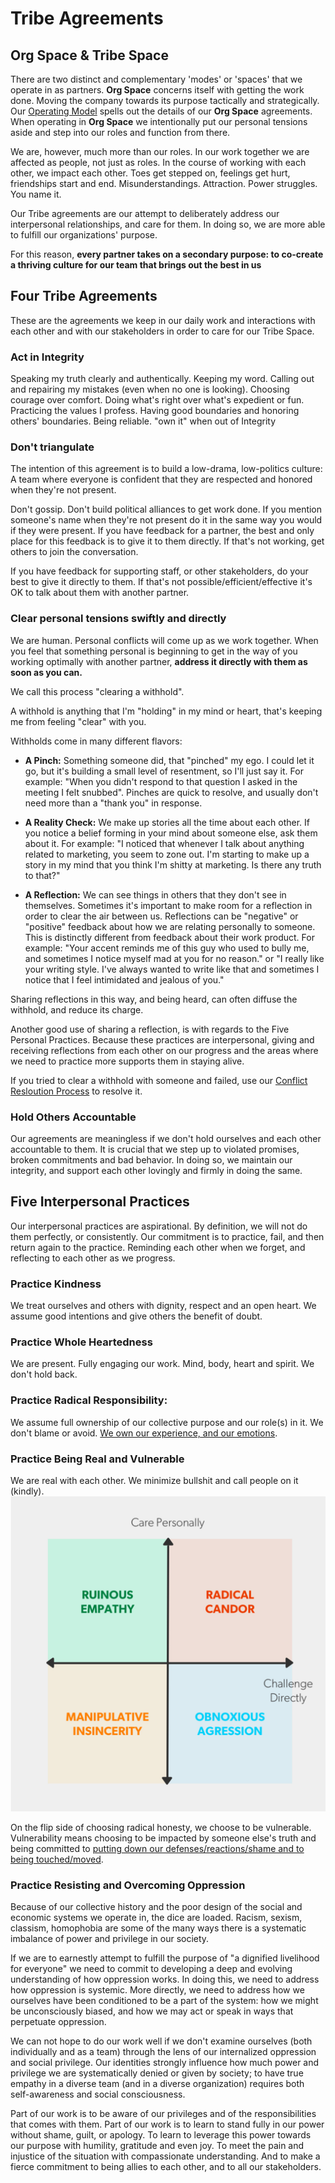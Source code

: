 # Tribe Agreements

## Org Space & Tribe Space

There are two distinct and complementary 'modes' or 'spaces' that we operate in as partners. **Org Space** concerns itself with getting the work done. Moving the company towards its purpose tactically and strategically. Our [Operating Model](Operating-Model) spells out the details of our **Org Space** agreements. When operating in **Org Space** we intentionally put our personal tensions aside and step into our roles and function from there.

We are, however, much more than our roles. In our work together we are affected as people, not just as roles. In the course of working with each other, we impact each other. Toes get stepped on, feelings get hurt, friendships start and end. Misunderstandings. Attraction. Power struggles. You name it.

Our Tribe agreements are our attempt to deliberately address our interpersonal relationships, and care for them. In doing so, we are more able to fulfill our organizations' purpose.

For this reason, **every partner takes on a secondary purpose: to co-create a thriving culture for our team that brings out the best in us**

## Four Tribe Agreements

These are the agreements we keep in our daily work and interactions with each other and with our stakeholders in order to care for our Tribe Space.

### Act in Integrity

Speaking my truth clearly and authentically. Keeping my word. Calling out and repairing my mistakes (even when no one is looking). Choosing courage over comfort. Doing what's right over what's expedient or fun. Practicing the values I profess. Having good boundaries and honoring others' boundaries. Being reliable.
"own it" when out of Integrity

### Don't triangulate

The intention of this agreement is to build a low-drama, low-politics culture: A team where everyone is confident that they are respected and honored when they're not present.

Don't gossip. Don't build political alliances to get work done. If you mention someone's name when they're not present do it in the same way you would if they were present. If you have feedback for a partner, the best and only place for this feedback is to give it to them directly. If that's not working, get others to join the conversation.

If you have feedback for supporting staff, or other stakeholders, do your best to give it directly to them. If that's not possible/efficient/effective it's OK to talk about them with another partner.

### Clear personal tensions swiftly and directly

We are human. Personal conflicts will come up as we work together. When you feel that something personal is beginning to get in the way of you working optimally with another partner, **address it directly with them as soon as you can.**

We call this process "clearing a withhold".

A withhold is anything that I'm "holding" in my mind or heart, that's keeping me from feeling "clear" with you.

Withholds come in many different flavors:

* **A Pinch:** Something someone did, that "pinched" my ego. I could let it go, but it's building a small level of resentment, so I'll just say it. For example: "When you didn't respond to that question I asked in the meeting I felt snubbed". Pinches are quick to resolve, and usually don't need more than a "thank you" in response.

* **A Reality Check:** We make up stories all the time about each other. If you notice a belief forming in your mind about someone else, ask them about it. For example: "I noticed that whenever I talk about anything related to marketing, you seem to zone out. I'm starting to make up a story in my mind that you think I'm shitty at marketing. Is there any truth to that?"

* **A Reflection:** We can see things in others that they don't see in themselves. Sometimes it's important to make room for a reflection in order to clear the air between us. Reflections can be "negative" or "positive" feedback about how we are relating personally to someone. This is distinctly different from feedback about their work product. For example: "Your accent reminds me of this guy who used to bully me, and sometimes I notice myself mad at you for no reason." or "I really like your writing style. I've always wanted to write like that and sometimes I notice that I feel intimidated and jealous of you."

Sharing reflections in this way, and being heard, can often diffuse the withhold, and reduce its charge.

Another good use of sharing a reflection, is with regards to the Five Personal Practices. Because these practices are interpersonal, giving and receiving reflections from each other on our progress and the areas where we need to practice more supports them in staying alive.

If you tried to clear a withhold with someone and failed, use our [Conflict Resloution Process][conflict-process] to resolve it.

### Hold Others Accountable

Our agreements are meaningless if we don't hold ourselves and each other accountable to them. It is crucial that we step up to violated promises, broken commitments and bad behavior. In doing so, we maintain our integrity, and support each other lovingly and firmly in doing the same.

## Five Interpersonal Practices

Our interpersonal practices are aspirational. By definition, we will not do them perfectly, or consistently. Our commitment is to practice, fail, and then return again to the practice. Reminding each other when we forget, and reflecting to each other as we progress.

### Practice Kindness

We treat ourselves and others with dignity, respect and an open heart. We assume good intentions and give others the benefit of doubt.

### Practice Whole Heartedness

We are present. Fully engaging our work. Mind, body, heart and spirit. We don't hold back.

### Practice Radical Responsibility:

We assume full ownership of our collective purpose and our role(s) in it. We don't blame or avoid. [We own our experience, and our emotions](https://www.youtube.com/watch?v=lk_a2iWWoVQ&feature=youtu.be).

### Practice Being Real and Vulnerable

We are real with each other. We minimize bullshit and call people on it (kindly).
![Alt text](/images/candor.jpg)

On the flip side of choosing radical honesty, we choose to be vulnerable. Vulnerability means choosing to be impacted by someone else's truth and being committed to [putting down our defenses/reactions/shame and to being touched/moved](https://www.ted.com/talks/brene_brown_on_vulnerability?language=en).

### Practice Resisting and Overcoming Oppression

Because of our collective history and the poor design of the social and economic systems we operate in, the dice are loaded. Racism, sexism, classism, homophobia are some of the many ways there is a systematic imbalance of power and privilege in our society.

If we are to earnestly attempt to fulfill the purpose of "a dignified livelihood for everyone" we need to commit to developing a deep and evolving understanding of how oppression works. In doing this, we need to address how oppression is systemic. More directly, we need to address how we ourselves have been conditioned to be a part of the system: how we might be unconsciously biased, and how we may act or speak in ways that perpetuate oppression.

We can not hope to do our work well if we don't examine ourselves (both individually and as a team) through the lens of our internalized oppression and social privilege. Our identities strongly influence how much power and privilege we are systematically denied or given by society; to have true empathy in a diverse team (and in a diverse organization) requires both self-awareness and social consciousness.

Part of our work is to be aware of our privileges and of the responsibilities that comes with them. Part of our work is to learn to stand fully in our power without shame, guilt, or apology. To learn to leverage this power towards our purpose with humility, gratitude and even joy. To meet the pain and injustice of the situation with compassionate understanding. And to make a fierce commitment to being allies to each other, and to all our stakeholders.




[conflict-process]: Conflict.md
